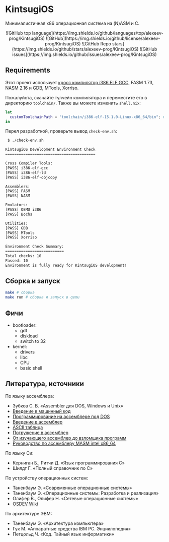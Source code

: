 # KintsugiOS
Минималистичная x86 операционная система на (N)ASM и С.

<div align="center">
![GitHub top language](https://img.shields.io/github/languages/top/alexeev-prog/KintsugiOS)
![GitHub](https://img.shields.io/github/license/alexeev-prog/KintsugiOS)
![GitHub Repo stars](https://img.shields.io/github/stars/alexeev-prog/KintsugiOS)
![GitHub issues](https://img.shields.io/github/issues/alexeev-prog/KintsugiOS)
</div>

## Requirements
Этот проект использует [кросс компилятор i386 ELF GCC](http://newos.org/toolchains/i386-elf-15.1.0-Linux-x86_64.tar.xz), FASM 1.73, NASM 2.16 и GDB, MTools, Xorriso.

Пожалуйста, скачайте тулчейн компилятора и переместите его в директорию `toolchain/`. Также вы можете изменить `shell.nix`:

```nix
let
  customToolchainPath = "toolchain/i386-elf-15.1.0-Linux-x86_64/bin"; # ваш путь до бинарников компилятора
in
```

Перел разработкой, проверьте вывод `check-env.sh`:

```bash
 $ ./check-env.sh

KintsugiOS Development Environment Check
========================================

Cross Compiler Tools:
[PASS] i386-elf-gcc
[PASS] i386-elf-ld
[PASS] i386-elf-objcopy

Assemblers:
[PASS] FASM
[PASS] NASM

Emulators:
[PASS] QEMU i386
[PASS] Bochs

Utilities:
[PASS] GDB
[PASS] MTools
[PASS] Xorriso

Environment Check Summary:
==========================
Total checks: 10
Passed: 10
Environment is fully ready for KintsugiOS development!
```

## Сборка и запуск

```bash
make # сборка
make run # сборка и запуск в qemu
```

## Фичи

 + bootloader:
   + gdt
   + diskload
   + switch to 32
 + kernel:
   + drivers
   + libc
   + CPU
   + basic shell

## Литература, источники

По языку ассемблера:

 + Зубков С. В. «Assembler для DOS, Windows и Unix»
 + [Введение в машинный код](http://wasm.ru/article.php?article=1022001)
 + [Программирование на ассемблере под DOS](http://wasm.ru/article.php?article=1022003)
 + [Введение в ассемблер](https://hackware.ru/?p=8654)
 + [ASCII таблица](https://www.asciitable.com/)
 + [Погружение в ассемблер](https://xakep.ru/2017/09/11/asm-course-1/)
 + [От изучающего ассемблер до взломщика программ](https://wasm.in/attachments/skljarov-i-izuchaem-assembler-za-7-dnej-pdf.2906/)
 + [Руководство по ассемблеру MASM intel x86_64](https://metanit.com/assembler/tutorial/)

По языку Си:

 + Керниган Б., Ритчи Д. «Язык программирования C»
 + Шилдт Г. «Полный справочник по C»

По устройству операционных систем:

 + Таненбаум Э. «Современные операционные системы»
 + Таненбаум Э. «Операционные системы: Разработка и реализация»
 + Олифер В., Олифер Н. «Сетевые операционные системы»
 + [OSDEV Wiki](http://osdev.org)

По архитектуре ЭВМ:

 + Таненбаум Э. «Архитектура компьютера»
 + Гук М. «Аппаратные средства IBM PC. Энциклопедия»
 + Петцольд Ч. «Код. Тайный язык информатики»
